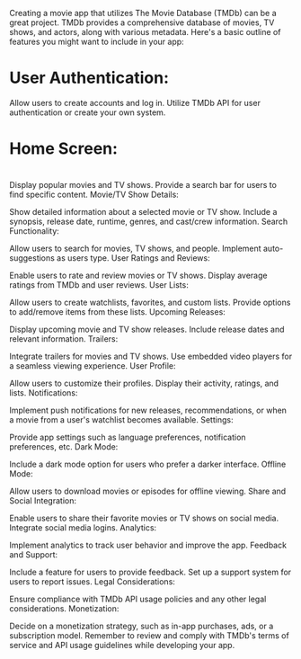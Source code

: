 Creating a movie app that utilizes The Movie Database (TMDb) can be a great project. TMDb provides a comprehensive database of movies, TV shows, and actors, along with various metadata. Here's a basic outline of features you might want to include in your app:

<h1>User Authentication:</h1>
Allow users to create accounts and log in.
Utilize TMDb API for user authentication or create your own system.
 


<h1>Home Screen:</h1>
<h1></h1>
<h1></h1>
<h1></h1>
<h1></h1>
Display popular movies and TV shows.
Provide a search bar for users to find specific content.
Movie/TV Show Details:

Show detailed information about a selected movie or TV show.
Include a synopsis, release date, runtime, genres, and cast/crew information.
Search Functionality:

Allow users to search for movies, TV shows, and people.
Implement auto-suggestions as users type.
User Ratings and Reviews:

Enable users to rate and review movies or TV shows.
Display average ratings from TMDb and user reviews.
User Lists:

Allow users to create watchlists, favorites, and custom lists.
Provide options to add/remove items from these lists.
Upcoming Releases:

Display upcoming movie and TV show releases.
Include release dates and relevant information.
Trailers:

Integrate trailers for movies and TV shows.
Use embedded video players for a seamless viewing experience.
User Profile:

Allow users to customize their profiles.
Display their activity, ratings, and lists.
Notifications:

Implement push notifications for new releases, recommendations, or when a movie from a user's watchlist becomes available.
Settings:

Provide app settings such as language preferences, notification preferences, etc.
Dark Mode:

Include a dark mode option for users who prefer a darker interface.
Offline Mode:

Allow users to download movies or episodes for offline viewing.
Share and Social Integration:

Enable users to share their favorite movies or TV shows on social media.
Integrate social media logins.
Analytics:

Implement analytics to track user behavior and improve the app.
Feedback and Support:

Include a feature for users to provide feedback.
Set up a support system for users to report issues.
Legal Considerations:

Ensure compliance with TMDb API usage policies and any other legal considerations.
Monetization:

Decide on a monetization strategy, such as in-app purchases, ads, or a subscription model.
Remember to review and comply with TMDb's terms of service and API usage guidelines while developing your app.
